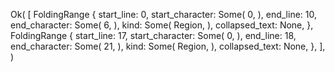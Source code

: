 Ok(
    [
        FoldingRange {
            start_line: 0,
            start_character: Some(
                0,
            ),
            end_line: 10,
            end_character: Some(
                6,
            ),
            kind: Some(
                Region,
            ),
            collapsed_text: None,
        },
        FoldingRange {
            start_line: 17,
            start_character: Some(
                0,
            ),
            end_line: 18,
            end_character: Some(
                21,
            ),
            kind: Some(
                Region,
            ),
            collapsed_text: None,
        },
    ],
)